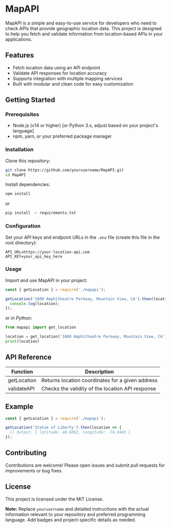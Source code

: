 # MapAPI

MapAPI is a simple and easy-to-use service for developers who need to check APIs that provide geographic location data. This project is designed to help you fetch and validate information from location-based APIs in your applications.

## Features

- Fetch location data using an API endpoint
- Validate API responses for location accuracy
- Supports integration with multiple mapping services
- Built with modular and clean code for easy customization

## Getting Started

### Prerequisites

- Node.js (v14 or higher) [or Python 3.x, adjust based on your project's language]
- npm, yarn, or your preferred package manager

### Installation

Clone this repository:

```bash
git clone https://github.com/yourusername/MapAPI.git
cd MapAPI
```

Install dependencies:

```bash
npm install
```
_or_
```bash
pip install -r requirements.txt
```

### Configuration

Set your API keys and endpoint URLs in the `.env` file (create this file in the root directory):

```
API_URL=https://your-location-api.com
API_KEY=your_api_key_here
```

### Usage

Import and use MapAPI in your project:

```javascript
const { getLocation } = require('./mapapi');

getLocation('1600 Amphitheatre Parkway, Mountain View, CA').then(location => {
  console.log(location);
});
```

_or in Python:_

```python
from mapapi import get_location

location = get_location('1600 Amphitheatre Parkway, Mountain View, CA')
print(location)
```

## API Reference

| Function        | Description                                       |
|-----------------|---------------------------------------------------|
| getLocation     | Returns location coordinates for a given address  |
| validateAPI     | Checks the validity of the location API response  |

## Example

```javascript
const { getLocation } = require('./mapapi');

getLocation('Statue of Liberty').then(location => {
  // Output: { latitude: 40.6892, longitude: -74.0445 }
});
```

## Contributing

Contributions are welcome! Please open issues and submit pull requests for improvements or bug fixes.

## License

This project is licensed under the MIT License.

**Note:** Replace `yourusername` and detailed instructions with the actual information relevant to your repository and preferred programming language. Add badges and project-specific details as needed.
